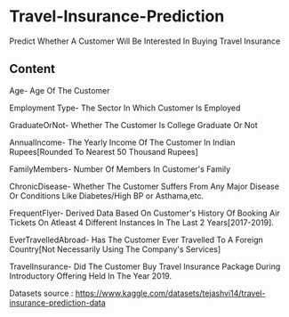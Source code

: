 # Travel-Insurance-Prediction
Predict Whether A Customer Will Be Interested In Buying Travel Insurance

## Content
Age- Age Of The Customer

Employment Type- The Sector In Which Customer Is Employed

GraduateOrNot- Whether The Customer Is College Graduate Or Not

AnnualIncome- The Yearly Income Of The Customer In Indian Rupees[Rounded To Nearest 50 Thousand Rupees]

FamilyMembers- Number Of Members In Customer's Family

ChronicDisease- Whether The Customer Suffers From Any Major Disease Or Conditions Like Diabetes/High BP or Asthama,etc.

FrequentFlyer- Derived Data Based On Customer's History Of Booking Air Tickets On Atleast 4 Different Instances In The Last 2 Years[2017-2019].

EverTravelledAbroad- Has The Customer Ever Travelled To A Foreign Country[Not Necessarily Using The Company's Services]

TravelInsurance- Did The Customer Buy Travel Insurance Package During Introductory Offering Held In The Year 2019.



Datasets source : https://www.kaggle.com/datasets/tejashvi14/travel-insurance-prediction-data
